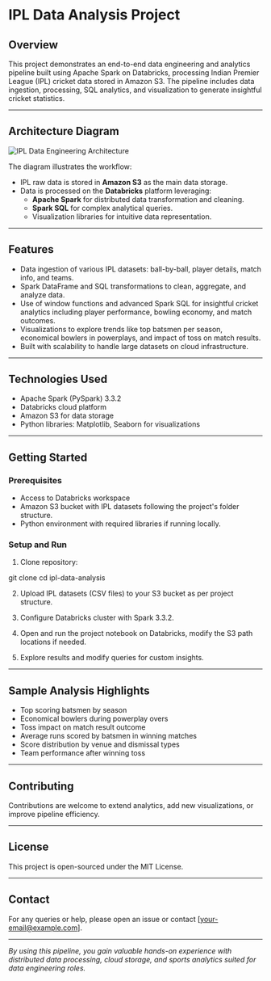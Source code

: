 # IPL Data Analysis Project

## Overview

This project demonstrates an end-to-end data engineering and analytics pipeline built using Apache Spark on Databricks, processing Indian Premier League (IPL) cricket data stored in Amazon S3. The pipeline includes data ingestion, processing, SQL analytics, and visualization to generate insightful cricket statistics.

---

## Architecture Diagram

![IPL Data Engineering Architecture](./IPL-Data-Analysis.jpg)

The diagram illustrates the workflow:

- IPL raw data is stored in **Amazon S3** as the main data storage.
- Data is processed on the **Databricks** platform leveraging:
  - **Apache Spark** for distributed data transformation and cleaning.
  - **Spark SQL** for complex analytical queries.
  - Visualization libraries for intuitive data representation.

---

## Features

- Data ingestion of various IPL datasets: ball-by-ball, player details, match info, and teams.
- Spark DataFrame and SQL transformations to clean, aggregate, and analyze data.
- Use of window functions and advanced Spark SQL for insightful cricket analytics including player performance, bowling economy, and match outcomes.
- Visualizations to explore trends like top batsmen per season, economical bowlers in powerplays, and impact of toss on match results.
- Built with scalability to handle large datasets on cloud infrastructure.

---

## Technologies Used

- Apache Spark (PySpark) 3.3.2
- Databricks cloud platform
- Amazon S3 for data storage
- Python libraries: Matplotlib, Seaborn for visualizations

---

## Getting Started

### Prerequisites

- Access to Databricks workspace
- Amazon S3 bucket with IPL datasets following the project's folder structure.
- Python environment with required libraries if running locally.

### Setup and Run

1. Clone repository:

git clone <your-repo-url>
cd ipl-data-analysis


2. Upload IPL datasets (CSV files) to your S3 bucket as per project structure.

3. Configure Databricks cluster with Spark 3.3.2.

4. Open and run the project notebook on Databricks, modify the S3 path locations if needed.

5. Explore results and modify queries for custom insights.

---

## Sample Analysis Highlights

- Top scoring batsmen by season
- Economical bowlers during powerplay overs
- Toss impact on match result outcome
- Average runs scored by batsmen in winning matches
- Score distribution by venue and dismissal types
- Team performance after winning toss

---

## Contributing

Contributions are welcome to extend analytics, add new visualizations, or improve pipeline efficiency.

---

## License

This project is open-sourced under the MIT License.

---

## Contact

For any queries or help, please open an issue or contact [your-email@example.com].

---

*By using this pipeline, you gain valuable hands-on experience with distributed data processing, cloud storage, and sports analytics suited for data engineering roles.*

